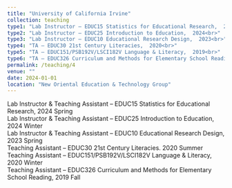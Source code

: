 ```yaml
---
title: "University of California Irvine"
collection: teaching
type1: "Lab Instructor – EDUC15 Statistics for Educational Research,  2024<br>"
type2: "Lab Instructor – EDUC25 Introduction to Education,  2024<br>"
type3: "Lab Instructor – EDUC10 Educational Research Design,  2023<br>"
type4: "TA – EDUC30 21st Century Literacies,  2020<br>"
type5: "TA – EDUC151/PSB192V/LSCI182V Language & Literacy,  2019<br>"  
type6: "TA – EDUC326 Curriculum and Methods for Elementary School Reading,  2019"  
permalink: /teaching/4
venue: ""
date: 2024-01-01
location: "New Oriental Education & Technology Group"
---
```



Lab Instructor & Teaching Assistant – EDUC15 Statistics for Educational Research, 2024 Spring  
Lab Instructor & Teaching Assistant – EDUC25 Introduction to Education, 2024 Winter  
Lab Instructor & Teaching Assistant – EDUC10 Educational Research Design, 2023 Spring  
Teaching Assistant – EDUC30 21st Century Literacies. 2020 Summer  
Teaching Assistant – EDUC151/PSB192V/LSCI182V Language & Literacy, 2020 Winter  
Teaching Assistant – EDUC326 Curriculum and Methods for Elementary School Reading, 2019 Fall
